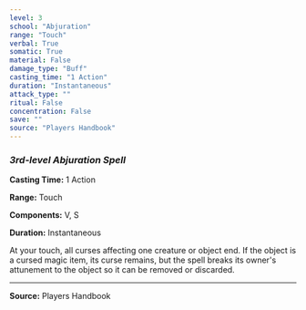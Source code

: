 ```yaml
---
level: 3
school: "Abjuration"
range: "Touch"
verbal: True
somatic: True
material: False
damage_type: "Buff"
casting_time: "1 Action"
duration: "Instantaneous"
attack_type: ""
ritual: False
concentration: False
save: ""
source: "Players Handbook"
---
```


### *3rd-level Abjuration Spell*

**Casting Time:** 1 Action

**Range:** Touch

**Components:** V, S

**Duration:** Instantaneous

At your touch, all curses affecting one creature or object end. If the object is a cursed magic item, its curse remains, but the spell breaks its owner's attunement to the object so it can be removed or discarded.

---
**Source:** Players Handbook
